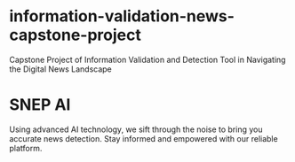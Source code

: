 # information-validation-news-capstone-project
Capstone Project of Information Validation and Detection Tool in Navigating the Digital News Landscape

# SNEP AI
Using advanced AI technology, we sift through the noise to bring you accurate news detection. Stay informed and empowered with our reliable platform.
